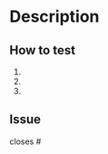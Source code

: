 
# Description
<!--- Describe your changes to provide context for reviewrs -->

## How to test

<!--- Steps to run to verify the code changes work -->

1.
1.
1.

## Issue

closes #
